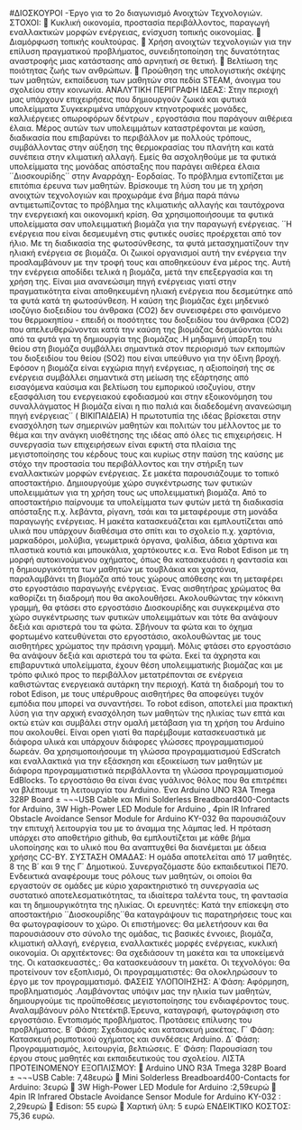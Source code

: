 #ΔΙΟΣΚΟΥΡΟΙ -Έργο για το 2ο διαγωνισμό Ανοιχτών Τεχνολογιών.
ΣΤΟΧΟΙ: 
	Κυκλική οικονομία, προστασία περιβάλλοντος, παραγωγή εναλλακτικών μορφών ενέργειας, ενίσχυση τοπικής οικονομίας.
	 Διαμόρφωση τοπικής κουλτούρας.
	Χρήση ανοιχτών τεχνολογιών για την επίλυση πραγματικού προβλήματος, συνειδητοποίηση της δυνατότητας αναστροφής μιας κατάστασης από αρνητική σε θετική.
	 Βελτίωση  της ποιότητας ζωής των ανθρώπων.
	Προώθηση της υπολογιστικής σκέψης των μαθητών, εκπαίδευση των μαθητών στα πεδία STEAM, άνοιγμα του σχολείου στην κοινωνία.
ΑΝΑΛΥΤΙΚΗ ΠΕΡΙΓΡΑΦΗ ΙΔΕΑΣ: Στην περιοχή μας υπάρχουν επιχειρήσεις που δημιουργούν  ζωικά και φυτικά υπολείμματα Συγκεκριμένα υπάρχουν κτηνοτροφικές μονάδες, καλλιέργειες οπωροφόρων δέντρων , εργοστάσια που παράγουν αιθέριεα έλαια. Μέρος αυτών των υπολειμμάτων καταστρέφονται με καύση, διαδικασία που επιβαρύνει το περιβάλλον με πολλούς τρόπους, συμβάλλοντας  στην αύξηση της θερμοκρασίας του πλανήτη και κατά συνέπεια στην κλιματική αλλαγή. 
Εμείς θα ασχοληθούμε με  τα φυτικά υπολείμματα της μονάδας απόσταξης που παράγει αιθέρεα έλαια ΄΄Διοσκουρίδης΄΄ στην Αναρράχη- Εορδαίας. Το πρόβλημα εντοπίζεται με επιτόπια έρευνα των μαθητών. Βρίσκουμε τη λύση του με τη χρήση ανοιχτών τεχνολογιών και προχωράμε ένα βήμα  παρά πάνω αντιμετωπίζοντας το πρόβλημα της κλιματικής αλλαγής και ταυτόχρονα την ενεργειακή και οικονομική κρίση. Θα χρησιμοποιήσουμε  τα φυτικά υπολείμματα σαν υπολειμματική βιομάζα για την παραγωγή ενέργειας. ΄΄Η ενέργεια που είναι δεσμευμένη στις φυτικές ουσίες προέρχεται από τον ήλιο. Με τη διαδικασία της φωτοσύνθεσης, τα φυτά μετασχηματίζουν την ηλιακή ενέργεια σε βιομάζα. Οι ζωικοί οργανισμοί αυτή την ενέργεια την προσλαμβάνουν με την τροφή τους και αποθηκεύουν ένα μέρος της. Αυτή την ενέργεια αποδίδει τελικά η βιομάζα, μετά την επεξεργασία και τη χρήση της. Είναι μια ανανεώσιμη πηγή ενέργειας γιατί στην πραγματικότητα είναι αποθηκευμένη ηλιακή ενέργεια που δεσμεύτηκε από τα φυτά κατά τη φωτοσύνθεση. Η καύση της βιομάζας έχει μηδενικό ισοζύγιο διοξειδίου του άνθρακα (CO2) δεν συνεισφέρει στο φαινόμενο του θερμοκηπίου - επειδή οι ποσότητες του διοξειδίου του άνθρακα (CO2) που απελευθερώνονται κατά την καύση της βιομάζας δεσμεύονται πάλι από τα φυτά για τη δημιουργία της βιομάζας .Η μηδαμινή ύπαρξη του θείου στη βιομάζα συμβάλλει σημαντικά στον περιορισμό των εκπομπών του διοξειδίου του θείου (SO2) που είναι υπεύθυνο για την όξινη βροχή. Εφόσον η βιομάζα είναι εγχώρια πηγή ενέργειας, η αξιοποίησή της σε ενέργεια συμβάλλει σημαντικά στη μείωση της εξάρτησης από εισαγόμενα καύσιμα και βελτίωση του εμπορικού ισοζυγίου, στην εξασφάλιση του ενεργειακού εφοδιασμού και στην εξοικονόμηση του συναλλάγματος
Η βιομάζα είναι η πιο παλιά και διαδεδομένη ανανεώσιμη πηγή ενέργειας΄΄
 ( ΒΙΚΙΠΑΙΔΕΙΑ)
Η πρωτοτυπία της ιδέας βρίσκεται στην ενασχόληση των σημερινών μαθητών και πολιτών του μέλλοντος με το θέμα και την ανάγκη υιοθέτησης της ιδέας από όλες τις επιχειρήσεις.  Η  συνεργασία  των επιχειρήσεων είναι εφικτή στα πλαίσια της μεγιστοποίησης του κέρδους τους και κυρίως στην παύση της καύσης με στόχο την προστασία του περιβάλλοντος και την στήριξη των εναλλακτικών μορφών ενέργειας.
Σε μακέτα παρουσιάζουμε  το τοπικό αποστακτήριο.  Δημιουργούμε χώρο συγκέντρωσης των  φυτικών υπολειμμάτων για τη χρήση τους ως υπολειμματική βιομάζα. Από το αποστακτήριο παίρνουμε τα υπολείμματα των φυτών μετά τη διαδικασία απόσταξης π.χ. λεβάντα, ρίγανη, τσάι και τα μεταφέρουμε στη μονάδα παραγωγής ενέργειας. Η μακέτα κατασκευάζεται και εμπλουτίζεται από υλικά που υπάρχουν διαθέσιμα στο σπίτι και το σχολείο π.χ. χαρτόνια, μαρκαδόροι, μολύβια, γεωμετρικά όργανα, ψαλίδια, άδεια χάρτινα και πλαστικά κουτιά και μπουκάλια, χαρτόκουτες κ.α.
Ένα  Robot Edison με τη μορφή αυτοκινούμενου οχήματος, όπως θα κατασκευάσει η φαντασία και η δημιουργικότητα  των μαθητών με τουβλάκια και χαρτόνια,  παραλαμβάνει  τη βιομάζα από τους χώρους απόθεσης και τη μεταφέρει στο εργοστάσιο παραγωγής ενέργειας. Ένας αισθητήρας χρώματος θα καθορίζει τη διαδρομή που θα ακολουθήσει. Ακολουθώντας την κόκκινη γραμμή, θα φτάσει στο εργοστάσιο Διοσκουρίδης και συγκεκριμένα στο χώρο συγκέντρωσης των φυτικών υπολειμμάτων και τότε θα ανάψουν δεξιά και αριστερά του τα φώτα. Σβήνουν τα φώτα και το όχημα  φορτωμένο κατευθύνεται στο εργοστάσιο, ακολουθώντας  με τους αισθητήρες χρώματος την  πράσινη γραμμή. Μόλις φτάσει στο εργοστάσιο θα ανάψουν δεξιά και αριστερά του τα φώτα.  Εκεί  τα άχρηστα και επιβαρυντικά υπολείμματα, έχουν θέση υπολειμματικής βιομάζας και με τρόπο φιλικό προς το περιβάλλον μετατρέπονται σε ενέργεια καθιστώντας ενεργειακά αυτάρκη την περιοχή. Κατά τη διαδρομή του το robot Edison, με τους υπέρυθρους αισθητήρες  θα αποφεύγει τυχόν εμπόδια που μπορεί να συναντήσει. Το robot εdison, αποτελεί μια πρακτική λύση για την αρχική ενασχόληση των μαθητών της ηλικίας των  επτά και οκτώ ετών και συμβάλει στην ομαλή μετάβαση για τη χρήση του Arduino που ακολουθεί. Είναι  open γιατί θα παρέμβουμε κατασκευαστικά με διάφορα υλικά  και υπάρχουν διάφορες γλώσσες προγραμματισμού δωρεάν. Θα χρησιμοποιήσουμε  τη γλώσσα προγραμματισμού EdScratch  και εναλλακτικά για την εξάσκηση και εξοικείωση των μαθητών με διάφορα προγραμματιστικά περιβάλλοντα τη γλώσσα προγραμματισμού EdBlocks.
 Το εργοστάσιο  θα είναι ένας γυάλινος θόλος που θα επιτρέπει να βλέπουμε τη λειτουργία του Arduino.  Ένα Arduino UNO R3A Tmega 328P Board ± ¬¬¬USB Cable και  Mini Solderless Breadboard400-Contacts for Arduino, 3W High-Power LED Module for Arduino , 4pin IR Infrared Obstacle Avoidance Sensor Module for Arduino KY-032  θα παρουσιάζουν την επιτυχή λειτουργία του με το άναμμα  της λάμπας led.
Η πρόταση υπάρχει στο αποθετήριο github, θα εμπλουτίζεται με κάθε βήμα υλοποίησης  και το υλικό που θα αναπτυχθεί θα διανέμεται με άδεια χρήσης CC-BY.
ΣΥΣΤΑΣΗ ΟΜΑΔΑΣ: Η ομάδα αποτελείται από 17 μαθητές. 8 της Β΄ και 9 της Γ΄ Δημοτικού. Συνεργαζόμαστε δύο εκπαιδευτικοί ΠΕ70. Ενδεικτικά αναφέρουμε τους ρόλους των μαθητών, οι οποίοι θα εργαστούν σε ομάδες με κύριο χαρακτηριστικό τη συνεργασία ως συστατικό αποτελεσματικότητας, τα ιδιαίτερα ταλέντα τους, τη φαντασία και τη δημιουργικότητα της ηλικίας. Οι ερευνητές: Κατά την επίσκεψη στο αποστακτήριο ΄΄Διοσκουρίδης΄΄θα καταγράψουν τις παρατηρήσεις τους και θα φωτογραφίσουν το χώρο. Οι επιστήμονες: Θα μελετήσουν και θα παρουσιάσουν στο σύνολο της ομάδας, τις βασικές έννοιες, βιομάζα, κλιματική αλλαγή, ενέργεια, εναλλακτικές μορφές ενέργειας, κυκλική οικονομία. Οι αρχιτέκτονες: Θα σχεδιάσουν τη μακέτα και τα υποκείμενά της. Οι κατασκευαστές,: Θα κατασκευάσουν τη μακέτα. Οι τεχνολόγοι: Θα  προτείνουν τον εξοπλισμό, Οι προγραμματιστές: Θα ολοκληρώσουν το έργο με τον προγραμματισμό. 
ΦΑΣΕΙΣ ΥΛΟΠΟΙΗΣΗΣ: Α΄Φάση: Αφόρμηση, προβληματισμός .Λαμβάνοντας υπόψιν μας την ηλικία των μαθητών, δημιουργούμε τις προϋποθέσεις μεγιστοποίησης του ενδιαφέροντος τους. Αναλαμβάνουν ρόλο Ντετέκτιβ.Έρευνα, καταγραφή, φωτογράφιση στο εργοστάσιο. Εντοπισμός προβλήματος. Προτάσεις επίλυσης του προβλήματος. Β΄ Φάση: Σχεδιασμός και κατασκευή μακέτας. Γ΄ Φάση:  Κατασκευή ρομποτικού οχήματος και συνδέσεις Arduino. Δ΄ Φάση: Προγραμματισμός, λειτουργία, βελτιώσεις. Ε΄ Φάση: Παρουσίαση του έργου στους μαθητές και εκπαιδευτικούς του σχολείου.
ΛΙΣΤΑ ΠΡΟΤΕΙΝΟΜΕΝΟΥ ΕΞΟΠΛΙΣΜΟΥ: 
	Arduino UNO R3A Tmega 328P Board ± ¬¬¬USB Cable: 7,48ευρώ
	Mini Solderless Breadboard400-Contacts for Arduino: 3ευρώ
	3W High-Power LED Module for Arduino :2,59ευρώ
	4pin IR Infrared Obstacle Avoidance Sensor Module for Arduino KY-032  : 2,29ευρώ
	Edison: 55 ευρώ
	Χαρτική ύλη: 5 ευρώ
ΕΝΔΕΙΚΤΙΚΟ ΚΟΣΤΟΣ: 75,36 ευρώ.

